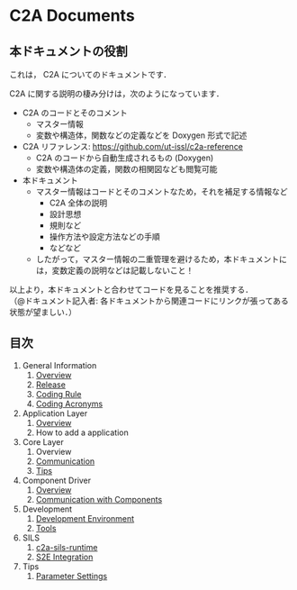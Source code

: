 # C2A Documents

## 本ドキュメントの役割
これは， C2A についてのドキュメントです．

C2A に関する説明の棲み分けは，次のようになっています．

- C2A のコードとそのコメント
    - マスター情報
    - 変数や構造体，関数などの定義などを Doxygen 形式で記述
- C2A リファレンス: https://github.com/ut-issl/c2a-reference
    - C2A のコードから自動生成されるもの (Doxygen)
    - 変数や構造体の定義，関数の相関図なども閲覧可能
- 本ドキュメント
    - マスター情報はコードとそのコメントなため，それを補足する情報など
        - C2A 全体の説明
        - 設計思想
        - 規則など
        - 操作方法や設定方法などの手順
        - などなど
    - したがって，マスター情報の二重管理を避けるため，本ドキュメントには，変数定義の説明などは記載しないこと！

以上より，本ドキュメントと合わせてコードを見ることを推奨する．  
（@ドキュメント記入者: 各ドキュメントから関連コードにリンクが張ってある状態が望ましい．）


## 目次

1. General Information
    1. [Overview](./general/overview.md)
    1. [Release](./general/release.md)
    1. [Coding Rule](./general/coding_rule.md)
    1. [Coding Acronyms](./general/coding_acronyms.md)
1. Application Layer
    1. [Overview](./application/overview.md)
    1. How to add a application
1. Core Layer
    1. Overview
    1. [Communication](./core/communication.md)
    1. [Tips](./core/tips.md)
1. Component Driver
    1. [Overview](./component_driver/overview.md)
    1. [Communication with Components](./component_driver/communication_with_components.md)
1. Development
    1. [Development Environment](./development/development_environment.md)
    1. [Tools](./development/tools.md)
1. SILS
    1. [c2a-sils-runtime](./sils/c2a_sils_runtime.md)
    1. [S2E Integration](./sils/s2e_integration.md)
1. Tips
    1. [Parameter Settings](./tips/parameter_settings.md)
